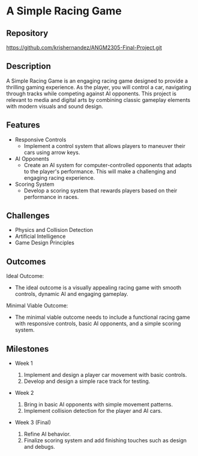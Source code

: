 # A Simple Racing Game

## Repository
https://github.com/krishernandez/ANGM2305-Final-Project.git

## Description
A Simple Racing Game is an engaging racing game designed to provide a thrilling gaming experience. As the player, you will control a car, navigating through tracks while competing against AI opponents. This project is relevant to media and digital arts by combining classic gameplay elements with modern visuals and sound design.

## Features
- Responsive Controls
	- Implement a control system that allows players to maneuver their cars using arrow keys.
- AI Opponents
	- Create an AI system for computer-controlled opponents that adapts to the player's performance. This will make a challenging and engaging racing experience.
- Scoring System
	- Develop a scoring system that rewards players based on their performance in races. 

## Challenges
- Physics and Collision Detection
- Artificial Intelligence
- Game Design Principles

## Outcomes
Ideal Outcome:
- The ideal outcome is a visually appealing racing game with smooth controls, dynamic AI and engaging gameplay.

Minimal Viable Outcome:
- The minimal viable outcome needs to include a functional racing game with responsive controls, basic AI opponents, and a simple scoring system.

## Milestones

- Week 1
  1. Implement and design a player car movement with basic controls.
  2. Develop and design a simple race track for testing.

- Week 2
  1. Bring in basic AI opponents with simple movement patterns.
  2. Implement collision detection for the player and AI cars.

- Week 3 (Final)
  1. Refine AI behavior.
  2. Finalize scoring system and add finishing touches such as design and debugs.

